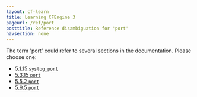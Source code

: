 ```yaml
---
layout: cf-learn
title: Learning CFEngine 3
pageurl: /ref/port
posttitle: Reference disambiguation for 'port'
navsection: none
---
```


The term 'port' could refer to several sections in the documentation. Please choose one:

- [5.1.15 <code>syslog_port</code>](https://cfengine.com/manuals/cf3-reference#syslog_port-in-common)
- [5.3.15 <code>port</code>](https://cfengine.com/manuals/cf3-reference#port-in-server)
- [5.5.2 <code>port</code>](https://cfengine.com/manuals/cf3-reference#port-in-runagent)
- [5.9.5 <code>port</code>](https://cfengine.com/manuals/cf3-reference#port-in-hub)

